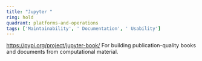 ```yaml
---
title: "Jupyter "
ring: hold
quadrant: platforms-and-operations
tags: ['Maintainability', ' Documentation', ' Usability']
---
```

https://pypi.org/project/jupyter-book/
For building publication-quality books and documents from computational material.
